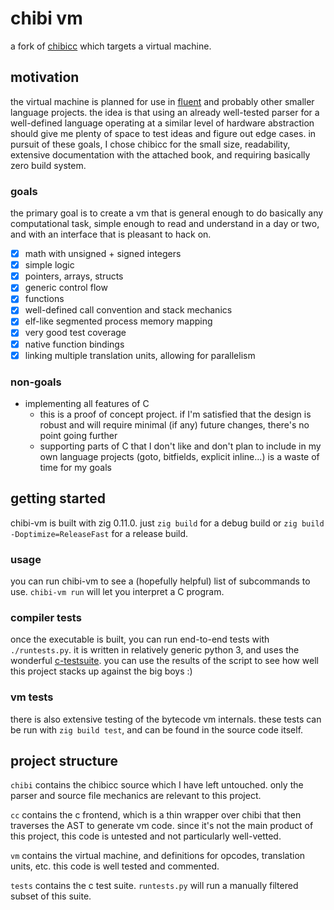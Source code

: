 # chibi vm

a fork of [chibicc](https://github.com/rui314/chibicc) which targets a virtual
machine.

## motivation

the virtual machine is planned for use in [fluent](https://github.com/garrisonhh/fluent)
and probably other smaller language projects. the idea is that using an already
well-tested parser for a well-defined language operating at a similar level of
hardware abstraction should give me plenty of space to test ideas and figure
out edge cases. in pursuit of these goals, I chose chibicc for the small size,
readability, extensive documentation with the attached book, and requiring
basically zero build system.

### goals

the primary goal is to create a vm that is general enough to do basically any
computational task, simple enough to read and understand in a day or two, and
with an interface that is pleasant to hack on.

- [x] math with unsigned + signed integers
- [x] simple logic
- [x] pointers, arrays, structs
- [x] generic control flow
- [x] functions
- [x] well-defined call convention and stack mechanics
- [x] elf-like segmented process memory mapping
- [x] very good test coverage
- [x] native function bindings
- [x] linking multiple translation units, allowing for parallelism

### non-goals

- implementing all features of C
  - this is a proof of concept project. if I'm satisfied that the design is
    robust and will require minimal (if any) future changes, there's no point
    going further
  - supporting parts of C that I don't like and don't plan to include in my own
    language projects (goto, bitfields, explicit inline...) is a waste of time
    for my goals

## getting started

chibi-vm is built with zig 0.11.0. just `zig build` for a debug build or
`zig build -Doptimize=ReleaseFast` for a release build.

### usage

you can run chibi-vm to see a (hopefully helpful) list of subcommands to use.
`chibi-vm run` will let you interpret a C program.

### compiler tests

once the executable is built, you can run end-to-end tests with `./runtests.py`.
it is written in relatively generic python 3, and uses the wonderful [c-testsuite](https://github.com/c-testsuite/c-testsuite).
you can use the results of the script to see how well this project stacks up
against the big boys :)

### vm tests

there is also extensive testing of the bytecode vm internals. these tests can
be run with `zig build test`, and can be found in the source code itself.

## project structure

`chibi` contains the chibicc source which I have left untouched. only the parser
and source file mechanics are relevant to this project.

`cc` contains the c frontend, which is a thin wrapper over chibi that then
traverses the AST to generate vm code. since it's not the main product of this
project, this code is untested and not particularly well-vetted.

`vm` contains the virtual machine, and definitions for opcodes, translation
units, etc. this code is well tested and commented.

`tests` contains the c test suite. `runtests.py` will run a manually filtered
subset of this suite.
